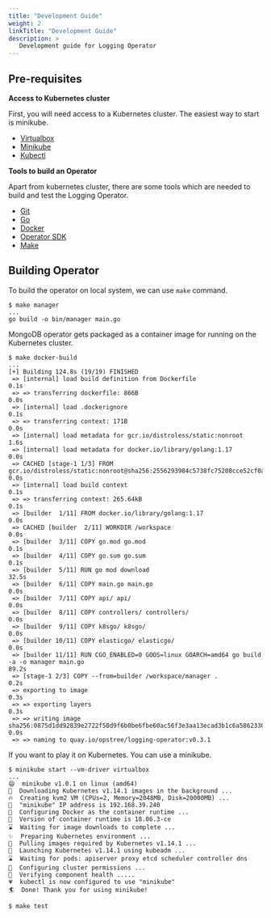 ```yaml
---
title: "Development Guide"
weight: 2
linkTitle: "Development Guide"
description: >
   Development guide for Logging Operator
---
```


## Pre-requisites

**Access to Kubernetes cluster**

First, you will need access to a Kubernetes cluster. The easiest way to start is minikube.

- [Virtualbox](https://www.virtualbox.org/wiki/Downloads)
- [Minikube](https://kubernetes.io/docs/setup/minikube/)
- [Kubectl](https://kubernetes.io/docs/tasks/tools/install-kubectl/)

**Tools to build an Operator**

Apart from kubernetes cluster, there are some tools which are needed to build and test the Logging Operator.

- [Git](https://git-scm.com/downloads)
- [Go](https://golang.org/dl/)
- [Docker](https://docs.docker.com/install/)
- [Operator SDK](https://github.com/operator-framework/operator-sdk/blob/v0.8.1/doc/user/install-operator-sdk.md)
- [Make](https://www.gnu.org/software/make/manual/make.html)

## Building Operator

To build the operator on local system, we can use `make` command.

```shell
$ make manager
...
go build -o bin/manager main.go
```

MongoDB operator gets packaged as a container image for running on the Kubernetes cluster.

```shell
$ make docker-build
...
[+] Building 124.8s (19/19) FINISHED
 => [internal] load build definition from Dockerfile                                                                                                                         0.1s
 => => transferring dockerfile: 866B                                                                                                                                         0.0s
 => [internal] load .dockerignore                                                                                                                                            0.1s
 => => transferring context: 171B                                                                                                                                            0.0s
 => [internal] load metadata for gcr.io/distroless/static:nonroot                                                                                                            1.6s
 => [internal] load metadata for docker.io/library/golang:1.17                                                                                                               0.0s
 => CACHED [stage-1 1/3] FROM gcr.io/distroless/static:nonroot@sha256:2556293984c5738fc75208cce52cf0a4762c709cf38e4bf8def65a61992da0ad                                       0.0s
 => [internal] load build context                                                                                                                                            0.1s
 => => transferring context: 265.64kB                                                                                                                                        0.1s
 => [builder  1/11] FROM docker.io/library/golang:1.17                                                                                                                       0.0s
 => CACHED [builder  2/11] WORKDIR /workspace                                                                                                                                0.0s
 => [builder  3/11] COPY go.mod go.mod                                                                                                                                       0.1s
 => [builder  4/11] COPY go.sum go.sum                                                                                                                                       0.1s
 => [builder  5/11] RUN go mod download                                                                                                                                     32.5s
 => [builder  6/11] COPY main.go main.go                                                                                                                                     0.0s
 => [builder  7/11] COPY api/ api/                                                                                                                                           0.0s
 => [builder  8/11] COPY controllers/ controllers/                                                                                                                           0.0s
 => [builder  9/11] COPY k8sgo/ k8sgo/                                                                                                                                       0.0s
 => [builder 10/11] COPY elasticgo/ elasticgo/                                                                                                                               0.0s
 => [builder 11/11] RUN CGO_ENABLED=0 GOOS=linux GOARCH=amd64 go build -a -o manager main.go                                                                                89.2s
 => [stage-1 2/3] COPY --from=builder /workspace/manager .                                                                                                                   0.2s
 => exporting to image                                                                                                                                                       0.3s
 => => exporting layers                                                                                                                                                      0.3s
 => => writing image sha256:0875d1dd92839e2722f50d9f6b0be6fbe60ac56f3e3aa13ecad3b1c6a5862330                                                                                 0.0s
 => => naming to quay.io/opstree/logging-operator:v0.3.1
```

If you want to play it on Kubernetes. You can use a minikube.

```shell
$ minikube start --vm-driver virtualbox
...
😄  minikube v1.0.1 on linux (amd64)
🤹  Downloading Kubernetes v1.14.1 images in the background ...
🔥  Creating kvm2 VM (CPUs=2, Memory=2048MB, Disk=20000MB) ...
📶  "minikube" IP address is 192.168.39.240
🐳  Configuring Docker as the container runtime ...
🐳  Version of container runtime is 18.06.3-ce
⌛  Waiting for image downloads to complete ...
✨  Preparing Kubernetes environment ...
🚜  Pulling images required by Kubernetes v1.14.1 ...
🚀  Launching Kubernetes v1.14.1 using kubeadm ... 
⌛  Waiting for pods: apiserver proxy etcd scheduler controller dns
🔑  Configuring cluster permissions ...
🤔  Verifying component health .....
💗  kubectl is now configured to use "minikube"
🏄  Done! Thank you for using minikube!
```

```shell
$ make test
```
